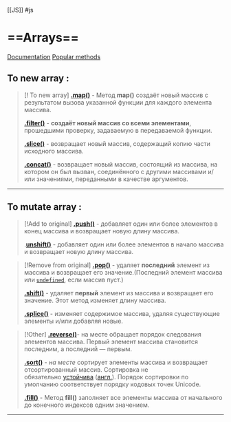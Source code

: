 [[JS]] #js 


# ==Arrays==
[Documentation](https://developer.mozilla.org/ru/docs/Web/JavaScript/Reference/Global_Objects/Array)
[Popular methods](obsidian://open?vault=ObsidianFiles&file=Files%2FJS-methods.jpg)

## To new array :
>[!  To new array]
>[**.map()**](obsidian://open?vault=ObsidianFiles&file=JS%2FJS%20methods%2Fmap()) - Метод **map()** создаёт новый массив с результатом вызова указанной функции для каждого элемента массива.
>
>[**.filter()**](obsidian://open?vault=ObsidianFiles&file=JS%2FJS%20methods%2Ffilter()) - **создаёт новый массив со всеми элементами**, прошедшими проверку, задаваемую в передаваемой функции.
>
>[**.slice()**](obsidian://open?vault=ObsidianFiles&file=JS%2FJS%20methods%2Fslice()) - возвращает новый массив, содержащий копию части исходного массива.
>
>[**.concat()**](obsidian://open?vault=ObsidianFiles&file=JS%2FJS%20methods%2Fconcat()) - возвращает новый массив, состоящий из массива, на котором он был вызван, соединённого с другими массивами и/или значениями, переданными в качестве аргументов.



-------------------------------------------------------------
## To mutate array :
>[!Add to original]
>[**.push()**](https://developer.mozilla.org/ru/docs/Web/JavaScript/Reference/Global_Objects/Array/push) - добавляет один или более элементов в конец массива и возвращает новую длину массива. 
>
>.[**unshift()**](https://developer.mozilla.org/ru/docs/Web/JavaScript/Reference/Global_Objects/Array/unshift) - добавляет один или более элементов в начало массива и возвращает новую длину массива.

>[!Remove from original]
>[**.pop()**](https://developer.mozilla.org/ru/docs/Web/JavaScript/Reference/Global_Objects/Array/pop) - удаляет **последний** элемент из массива и возвращает его значение.(Последний элемент массива или [`undefined`](https://developer.mozilla.org/ru/docs/Web/JavaScript/Reference/Global_Objects/undefined), если массив пуст.)
>
>[**.shift()**](https://developer.mozilla.org/ru/docs/Web/JavaScript/Reference/Global_Objects/Array/shift) - удаляет **первый** элемент из массива и возвращает его значение. Этот метод изменяет длину массива.
>
>[**.splice()**](https://developer.mozilla.org/ru/docs/Web/JavaScript/Reference/Global_Objects/Array/splice) - изменяет содержимое массива, удаляя существующие элементы и/или добавляя новые.

>[!Other]
>[**.reverse()**](https://developer.mozilla.org/ru/docs/Web/JavaScript/Reference/Global_Objects/Array/reverse)- на месте обращает порядок следования элементов массива. Первый элемент массива становится последним, а последний — первым.
>
>[**.sort()**](https://developer.mozilla.org/ru/docs/Web/JavaScript/Reference/Global_Objects/Array/sort) - _на месте_ сортирует элементы массива и возвращает отсортированный массив. Сортировка не обязательно [устойчива](https://ru.wikipedia.org/wiki/%D0%A3%D1%81%D1%82%D0%BE%D0%B9%D1%87%D0%B8%D0%B2%D0%B0%D1%8F_%D1%81%D0%BE%D1%80%D1%82%D0%B8%D1%80%D0%BE%D0%B2%D0%BA%D0%B0) ([англ.](https://en.wikipedia.org/wiki/Sorting_algorithm#Stability)). Порядок сортировки по умолчанию соответствует порядку кодовых точек Unicode.
>
>[**.fill()**](https://developer.mozilla.org/ru/docs/Web/JavaScript/Reference/Global_Objects/Array/fill) - Метод **fill()** заполняет все элементы массива от начального до конечного индексов одним значением.

__________________________________________________________







